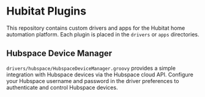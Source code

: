 # Hubitat Plugins

This repository contains custom drivers and apps for the Hubitat home automation platform. Each plugin is placed in the `drivers` or `apps` directories.

## Hubspace Device Manager

`drivers/hubspace/HubspaceDeviceManager.groovy` provides a simple integration with Hubspace devices via the Hubspace cloud API. Configure your Hubspace username and password in the driver preferences to authenticate and control Hubspace devices.
